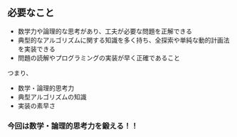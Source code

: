## 必要なこと

- 数学力や論理的な思考があり、工夫が必要な問題を正解できる
- 典型的なアルゴリズムに関する知識を多く持ち、全探索や単純な動的計画法を実装できる
- 問題の読解やプログラミングの実装が早く正確であること

つまり、

- 数学・論理的思考力
- 典型アルゴリズムの知識
- 実装の素早さ

### 今回は数学・論理的思考力を鍛える！！
